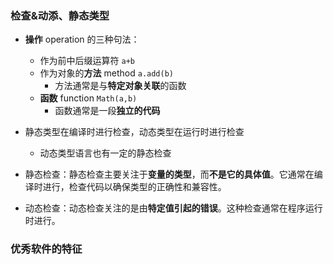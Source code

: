 ### 检查&动添、静态类型

- **操作** operation 的三种句法：
	- 作为前中后缀运算符 `a+b`
	- 作为对象的**方法** method `a.add(b)`
		- 方法通常是与**特定对象关联**的函数
	- **函数** function `Math(a,b)`
		- 函数通常是一段**独立的代码**

- 静态类型在编译时进行检查，动态类型在运行时进行检查
	- 动态类型语言也有一定的静态检查

- 静态检查：静态检查主要关注于**变量的类型**，而**不是它的具体值**。它通常在编译时进行，检查代码以确保类型的正确性和兼容性。
- 动态检查：动态检查关注的是由**特定值引起的错误**。这种检查通常在程序运行时进行。
### 优秀软件的特征

